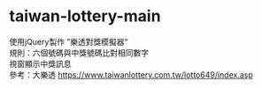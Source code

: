 # taiwan-lottery-main
使用jQuery製作 ”樂透對獎模擬器“ <br>
規則：六個號碼與中獎號碼比對相同數字 <br>
視窗顯示中獎訊息
<br>
參考：大樂透
https://www.taiwanlottery.com.tw/lotto649/index.asp
